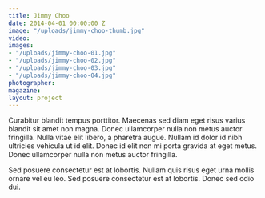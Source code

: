 ```yaml
---
title: Jimmy Choo
date: 2014-04-01 00:00:00 Z
image: "/uploads/jimmy-choo-thumb.jpg"
video: 
images:
- "/uploads/jimmy-choo-01.jpg"
- "/uploads/jimmy-choo-02.jpg"
- "/uploads/jimmy-choo-03.jpg"
- "/uploads/jimmy-choo-04.jpg"
photographer:
magazine:
layout: project
---
```


Curabitur blandit tempus porttitor. Maecenas sed diam eget risus varius blandit sit amet non magna. Donec ullamcorper nulla non metus auctor fringilla. Nulla vitae elit libero, a pharetra augue. Nullam id dolor id nibh ultricies vehicula ut id elit. Donec id elit non mi porta gravida at eget metus. Donec ullamcorper nulla non metus auctor fringilla.

Sed posuere consectetur est at lobortis. Nullam quis risus eget urna mollis ornare vel eu leo. Sed posuere consectetur est at lobortis. Donec sed odio dui.